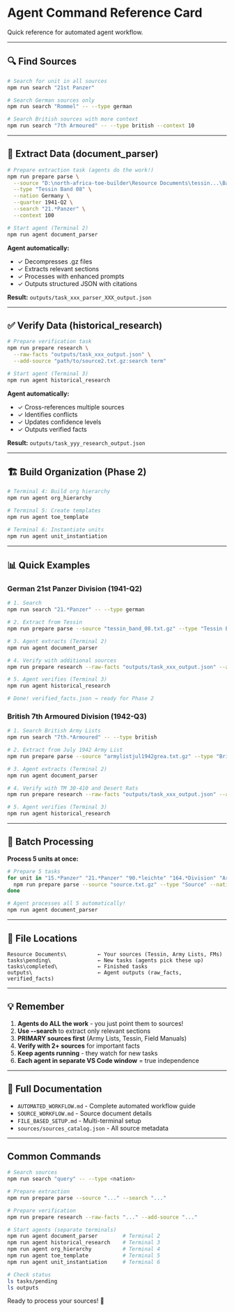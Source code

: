 # Agent Command Reference Card

Quick reference for automated agent workflow.

---

## 🔍 Find Sources

```bash
# Search for unit in all sources
npm run search "21st Panzer"

# Search German sources only
npm run search "Rommel" -- --type german

# Search British sources with more context
npm run search "7th Armoured" -- --type british --context 10
```

---

## 📄 Extract Data (document_parser)

```bash
# Prepare extraction task (agents do the work!)
npm run prepare parse \
  --source "D:\north-africa-toe-builder\Resource Documents\tessin...\Band_08.txt.gz" \
  --type "Tessin Band 08" \
  --nation Germany \
  --quarter 1941-Q2 \
  --search "21.*Panzer" \
  --context 100

# Start agent (Terminal 2)
npm run agent document_parser
```

**Agent automatically:**
- ✓ Decompresses .gz files
- ✓ Extracts relevant sections
- ✓ Processes with enhanced prompts
- ✓ Outputs structured JSON with citations

**Result:** `outputs/task_xxx_parser_XXX_output.json`

---

## ✅ Verify Data (historical_research)

```bash
# Prepare verification task
npm run prepare research \
  --raw-facts "outputs/task_xxx_output.json" \
  --add-source "path/to/source2.txt.gz:search term"

# Start agent (Terminal 3)
npm run agent historical_research
```

**Agent automatically:**
- ✓ Cross-references multiple sources
- ✓ Identifies conflicts
- ✓ Updates confidence levels
- ✓ Outputs verified facts

**Result:** `outputs/task_yyy_research_output.json`

---

## 🏗️ Build Organization (Phase 2)

```bash
# Terminal 4: Build org hierarchy
npm run agent org_hierarchy

# Terminal 5: Create templates
npm run agent toe_template

# Terminal 6: Instantiate units
npm run agent unit_instantiation
```

---

## 📊 Quick Examples

### German 21st Panzer Division (1941-Q2)

```bash
# 1. Search
npm run search "21.*Panzer" -- --type german

# 2. Extract from Tessin
npm run prepare parse --source "tessin_band_08.txt.gz" --type "Tessin Band 08" --nation Germany --quarter 1941-Q2 --search "21.*Panzer"

# 3. Agent extracts (Terminal 2)
npm run agent document_parser

# 4. Verify with additional sources
npm run prepare research --raw-facts "outputs/task_xxx_output.json" --add-source "tessin_band_03.txt.gz:21.*Panzer"

# 5. Agent verifies (Terminal 3)
npm run agent historical_research

# Done! verified_facts.json → ready for Phase 2
```

### British 7th Armoured Division (1942-Q3)

```bash
# 1. Search British Army Lists
npm run search "7th.*Armoured" -- --type british

# 2. Extract from July 1942 Army List
npm run prepare parse --source "armylistjul1942grea.txt.gz" --type "British Army List July 1942" --nation Britain --quarter 1942-Q3 --search "7th.*Armoured"

# 3. Agent extracts (Terminal 2)
npm run agent document_parser

# 4. Verify with TM 30-410 and Desert Rats
npm run prepare research --raw-facts "outputs/task_xxx_output.json" --add-source "TM30-410_text.txt:armoured.*division"

# 5. Agent verifies (Terminal 3)
npm run agent historical_research
```

---

## 🚀 Batch Processing

**Process 5 units at once:**
```bash
# Prepare 5 tasks
for unit in "15.*Panzer" "21.*Panzer" "90.*leichte" "164.*Division" "Ariete"; do
  npm run prepare parse --source "source.txt.gz" --type "Source" --nation Germany --quarter 1941-Q2 --search "$unit"
done

# Agent processes all 5 automatically!
npm run agent document_parser
```

---

## 📁 File Locations

```
Resource Documents\          ← Your sources (Tessin, Army Lists, FMs)
tasks\pending\               ← New tasks (agents pick these up)
tasks\completed\             ← Finished tasks
outputs\                     ← Agent outputs (raw_facts, verified_facts)
```

---

## 💡 Remember

1. **Agents do ALL the work** - you just point them to sources!
2. **Use --search** to extract only relevant sections
3. **PRIMARY sources first** (Army Lists, Tessin, Field Manuals)
4. **Verify with 2+ sources** for important facts
5. **Keep agents running** - they watch for new tasks
6. **Each agent in separate VS Code window** = true independence

---

## 📖 Full Documentation

- `AUTOMATED_WORKFLOW.md` - Complete automated workflow guide
- `SOURCE_WORKFLOW.md` - Source document details
- `FILE_BASED_SETUP.md` - Multi-terminal setup
- `sources/sources_catalog.json` - All source metadata

---

## Common Commands

```bash
# Search sources
npm run search "query" -- --type <nation>

# Prepare extraction
npm run prepare parse --source "..." --search "..."

# Prepare verification
npm run prepare research --raw-facts "..." --add-source "..."

# Start agents (separate terminals)
npm run agent document_parser        # Terminal 2
npm run agent historical_research    # Terminal 3
npm run agent org_hierarchy          # Terminal 4
npm run agent toe_template           # Terminal 5
npm run agent unit_instantiation     # Terminal 6

# Check status
ls tasks/pending
ls outputs
```

Ready to process your sources! 🎯
